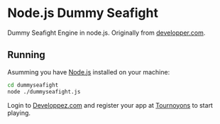 # Node.js Dummy Seafight 

Dummy Seafight Engine in node.js. Originally from [developper.com](http://tournoyons.developpez.com/).

## Running

Asumming you have [Node.js](http://nodejs.org/) installed on your machine:

```sh
cd dummyseafight
node ./dummyseafight.js
```

Login to [Developpez.com](http://www.developpez.net/forums/) and register your app at [Tournoyons](http://tournoyons.developpez.com/) to start playing.





